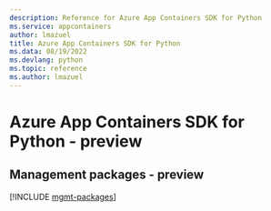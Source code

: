 ```yaml
---
description: Reference for Azure App Containers SDK for Python
ms.service: appcontainers
author: lmazuel
title: Azure App Containers SDK for Python
ms.data: 08/19/2022
ms.devlang: python
ms.topic: reference
ms.author: lmazuel
---
```

# Azure App Containers SDK for Python - preview

## Management packages - preview
[!INCLUDE [mgmt-packages](app-containers-mgmt-index.md)]